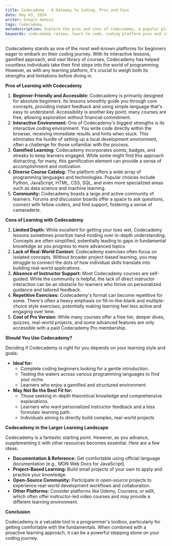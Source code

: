 ```yaml
---
title: Codecademy - A Gateway to Coding. Pros and Cons
date: May 03, 2024
writer: Google Gemini
tags: Codecademy
metadescription: Explore the pros and cons of Codecademy, a popular platform for beginners learning to code. Discover its strengths in accessibility, interactive lessons, and diverse courses, as well as its limitations in depth, real-world application, and instructor support.
keywords: codecademy review, learn to code, coding platform pros and cons, codecademy benefits, beginner coding, interactive coding lessons, programming courses, codecademy drawbacks, online coding education, gamified learning, coding community, programming languages, coding tutorials, self-guided coding, coding education platforms
---
```


Codecademy stands as one of the most well-known platforms for beginners eager to embark on their coding journey. With its interactive lessons, gamified approach, and vast library of courses, Codecademy has helped countless individuals take their first steps into the world of programming. However, as with any learning platform, it's crucial to weigh both its strengths and limitations before diving in.

**Pros of Learning with Codecademy**

1. **Beginner-Friendly and Accessible:** Codecademy is primarily designed for absolute beginners. Its lessons smoothly guide you through core concepts, providing instant feedback and using simple language that's easy to understand. Accessibility is another key point; many courses are free, allowing exploration without financial commitment.
2. **Interactive Environment:** One of Codecademy's biggest strengths is its interactive coding environment. You write code directly within the browser, receiving immediate results and hints when stuck. This eliminates the hurdle of setting up a local development environment, often a challenge for those unfamiliar with the process.
3. **Gamified Learning:** Codecademy incorporates points, badges, and streaks to keep learners engaged. While some might find this approach distracting, for many, this gamification element can provide a sense of accomplishment and motivation.
4. **Diverse Course Catalog:** The platform offers a wide array of programming languages and technologies. Popular choices include Python, JavaScript, HTML, CSS, SQL, and even more specialized areas such as data science and machine learning.
5. **Community:** Codecademy boasts a large and active community of learners. Forums and discussion boards offer a space to ask questions, connect with fellow coders, and find support, fostering a sense of camaraderie.

**Cons of Learning with Codecademy**

1. **Limited Depth:** While excellent for getting your toes wet, Codecademy lessons sometimes prioritize hand-holding over in-depth understanding. Concepts are often simplified, potentially leading to gaps in fundamental knowledge as you progress to more advanced topics
2. **Lack of Real-World Context:** Codecademy exercises often focus on isolated concepts. Without broader project-based learning, you may struggle to connect the dots of how individual skills translate into building real-world applications.
3. **Absence of Instructor Support:** Most Codecademy courses are self-guided. While the community is helpful, the lack of direct instructor interaction can be an obstacle for learners who thrive on personalized guidance and tailored feedback.
4. **Repetitive Exercises:** Codecademy's format can become repetitive for some. There's often a heavy emphasis on fill-in-the-blank and multiple-choice style exercises, potentially making learning feel less active and engaging over time.
5. **Cost of Pro Version:** While many courses offer a free tier, deeper dives, quizzes, real-world projects, and some advanced features are only accessible with a paid Codecademy Pro membership.

**Should You Use Codecademy?**

Deciding if Codecademy is right for you depends on your learning style and goals:

-  **Ideal for:**
   -  Complete coding beginners looking for a gentle introduction.
   -  Testing the waters across various programming languages to find your niche.
   -  Learners who enjoy a gamified and structured environment.
-  **May Not Be the Best Fit for:**
   -  Those seeking in-depth theoretical knowledge and comprehensive explanations.
   -  Learners who want personalized instructor feedback and a less formulaic learning path.
   -  Individuals aiming to directly build complex, real-world projects

**Codecademy in the Larger Learning Landscape**

Codecademy is a fantastic starting point. However, as you advance, supplementing it with other resources becomes essential. Here are a few ideas:

-  **Documentation & Reference:** Get comfortable using official language documentation (e.g., MDN Web Docs for JavaScript).
-  **Project-Based Learning:** Build small projects of your own to apply and practice your knowledge.
-  **Open-Source Community:** Participate in open-source projects to experience real-world development workflows and collaboration.
-  **Other Platforms:** Consider platforms like Udemy, Coursera, or edX, which often offer instructor-led video courses and may provide a different learning environment.

**Conclusion**

Codecademy is a valuable tool in a programmer's toolbox, particularly for getting comfortable with the fundamentals. When combined with a proactive learning approach, it can be a powerful stepping stone on your coding journey.
